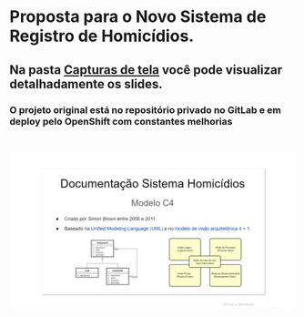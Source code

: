 # Proposta para o Novo Sistema de Registro de Homicídios.

## Na pasta [Capturas de tela](https://github.com/manoelgeraldo/ProjetoGace/tree/master/Capturas%20de%20tela) você pode visualizar detalhadamente os slides.

### O projeto original está no repositório privado no GitLab e em deploy pelo OpenShift com constantes melhorias

<br>
 
![](https://github.com/manoelgeraldo/ProjetoGace/blob/main/Capturas%20de%20tela/SistemaHomicidio.gif)
